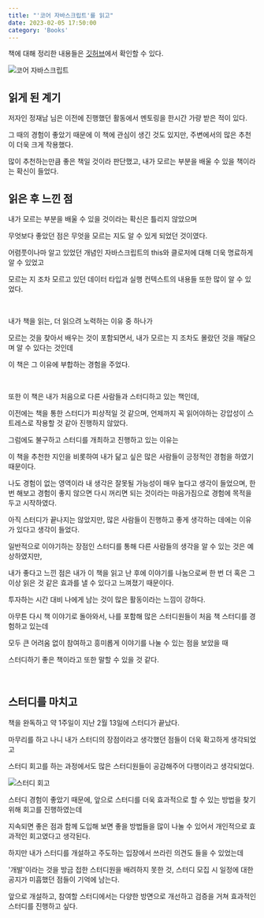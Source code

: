```yaml
---
title: "'코어 자바스크립트'를 읽고"
date: 2023-02-05 17:50:00
category: 'Books'
---
```


책에 대해 정리한 내용들은 [깃허브](https://github.com/hyesungoh/learningWhatIWant/tree/master/Books/Core-JavaScript)에서 확인할 수 있다.

![코어 자바스크립트](https://user-images.githubusercontent.com/26461307/216817172-3e208e44-1659-4f95-bb43-7959ae43687b.png)

## 읽게 된 계기

저자인 정재남 님은 이전에 진행했던 활동에서 멘토링을 한시간 가량 받은 적이 있다.

그 때의 경험이 좋았기 때문에 이 책에 관심이 생긴 것도 있지만, 주변에서의 많은 추천이 더욱 크게 작용했다.

많이 추천하는만큼 좋은 책일 것이라 판단했고, 내가 모르는 부분을 배울 수 있을 책이라는 확신이 들었다.

## 읽은 후 느낀 점

내가 모르는 부분을 배울 수 있을 것이라는 확신은 틀리지 않았으며

무엇보다 좋았던 점은 무엇을 모르는 지도 알 수 있게 되었던 것이였다.

어렴풋이나마 알고 있었던 개념인 자바스크립트의 this와 클로저에 대해 더욱 명료하게 알 수 있었고

모르는 지 조차 모르고 있던 데이터 타입과 실행 컨텍스트의 내용들 또한 많이 알 수 있었다.

<br />

내가 책을 읽는, 더 읽으려 노력하는 이유 중 하나가

모르는 것을 찾아서 배우는 것이 포함되면서, 내가 모르는 지 조차도 몰랐던 것을 깨달으며 알 수 있다는 것인데

이 책은 그 이유에 부합하는 경험을 주었다.

<br />

또한 이 책은 내가 처음으로 다른 사람들과 스터디하고 있는 책인데,

이전에는 책을 통한 스터디가 피상적일 것 같으며, 언제까지 꼭 읽어야하는 강압성이 스트레스로 작용할 것 같아 진행하지 않았다.

그럼에도 불구하고 스터디를 개최하고 진행하고 있는 이유는

이 책을 추천한 지인을 비롯하여 내가 닮고 싶은 많은 사람들이 긍정적인 경험을 하였기 때문이다.

나도 경험이 없는 영역이라 내 생각은 잘못될 가능성이 매우 높다고 생각이 들었으며, 한 번 해보고 경험이 좋지 않으면 다시 꺼리면 되는 것이라는 마음가짐으로 경험에 목적을 두고 시작하였다.

아직 스터디가 끝나지는 않았지만, 많은 사람들이 진행하고 좋게 생각하는 데에는 이유가 있다고 생각이 들었다.

일반적으로 이야기하는 장점인 스터디를 통해 다른 사람들의 생각을 알 수 있는 것은 예상하였지만,

내가 좋다고 느낀 점은 내가 이 책을 읽고 난 후에 이야기를 나눔으로써 한 번 더 혹은 그 이상 읽은 것 같은 효과를 낼 수 있다고 느껴졌기 때문이다.

투자하는 시간 대비 나에게 남는 것이 많은 활동이라는 느낌이 강하다.

아무튼 다시 책 이야기로 돌아와서, 나를 포함해 많은 스터디원들이 처음 책 스터디를 경험하고 있는데

모두 큰 어려움 없이 참여하고 흥미롭게 이야기를 나눌 수 있는 점을 보았을 때

스터디하기 좋은 책이라고 또한 말할 수 있을 것 같다.

<br />

## 스터디를 마치고

책을 완독하고 약 1주일이 지난 2월 13일에 스터디가 끝났다.

마무리를 하고 나니 내가 스터디의 장점이라고 생각했던 점들이 더욱 확고하게 생각되었고

스터디 회고를 하는 과정에서도 많은 스터디원들이 공감해주어 다행이라고 생각되었다.

![스터디 회고](https://user-images.githubusercontent.com/26461307/218755235-67e4d716-54b3-4d48-9c15-b2ebce5cb5d1.png)

스터디 경험이 좋았기 때문에, 앞으로 스터디를 더욱 효과적으로 할 수 있는 방법을 찾기 위해 회고를 진행하였는데

지속되면 좋은 점과 함께 도입해 보면 좋을 방법들을 많이 나눌 수 있어서 개인적으로 효과적인 회고였다고 생각된다.

하지만 내가 스터디를 개설하고 주도하는 입장에서 쓰라린 의견도 들을 수 있었는데

'개발'이라는 것을 방금 접한 스터디원을 배려하지 못한 것, 스터디 모집 시 일정에 대한 공지가 미흡했던 점들이 기억에 남는다.

앞으로 개설하고, 참여할 스터디에서는 다양한 방면으로 개선하고 검증을 거쳐 효과적인 스터디를 진행하고 싶다.

